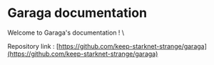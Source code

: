 # Garaga documentation

Welcome to Garaga's documentation ! \


Repository link : [https://github.com/keep-starknet-strange/garaga](https://github.com/keep-starknet-strange/garaga)
